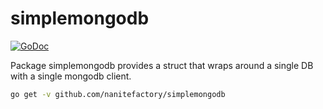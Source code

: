 # simplemongodb

[![GoDoc](https://godoc.org/github.com/nanitefactory/simplemongodb?status.svg)](https://godoc.org/github.com/nanitefactory/simplemongodb)

Package simplemongodb provides a struct that wraps around a single DB with a single mongodb client.

```bash
go get -v github.com/nanitefactory/simplemongodb
```
